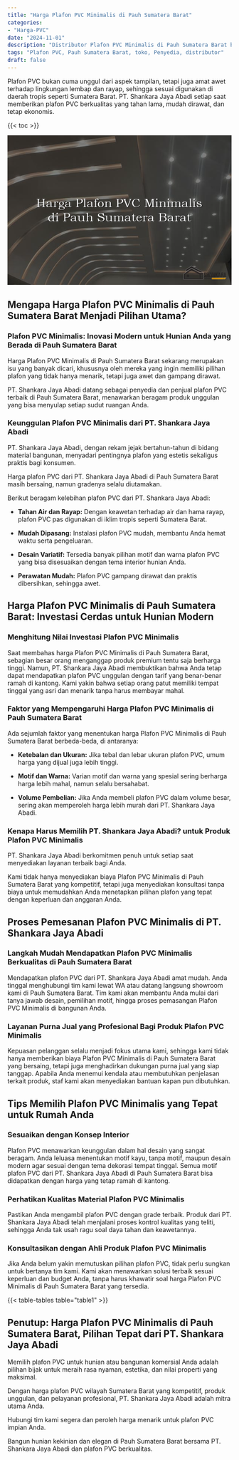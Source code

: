 ```yaml
---
title: "Harga Plafon PVC Minimalis di Pauh Sumatera Barat"
categories: 
- "Harga-PVC"
date: "2024-11-01"
description: "Distributor Plafon PVC Minimalis di Pauh Sumatera Barat bagi tempat tinggal, kantor, serta gerai. Produk terbaik, variasi motif, variasi warna elegan, beserta layanan penempatan dikerjakan oleh tim profesional serta kepastian resmi!|Jasa distribusi Plafon PVC Minimalis di Pauh Sumatera Barat bagi kebutuhan rumah, kantor, maupun gerai, beserta produk unggulan dan instalasi oleh tim berpengalaman dan garansi resmi.|Alternatif Plafon PVC Minimalis di Pauh Sumatera Barat yang terbukti untuk rumah, kantor, serta gerai, bersama material berkualitas dan penempatan ditangani oleh tim ahli serta garansi resmi.|Penyediaan Plafon PVC Minimalis di Pauh Sumatera Barat bagi tempat tinggal, office, serta toko, beserta produk terbaik dan pemasangan oleh tenaga ahli profesional, lengkap dengan garansi resmi.}"
tags: "Plafon PVC, Pauh Sumatera Barat, toko, Penyedia, distributor"
draft: false
---
```


Plafon PVC bukan cuma unggul dari aspek tampilan, tetapi juga amat awet terhadap lingkungan lembap dan rayap, sehingga sesuai digunakan di daerah tropis seperti Sumatera Barat. PT. Shankara Jaya Abadi setiap saat memberikan plafon PVC berkualitas yang tahan lama, mudah dirawat, dan tetap ekonomis.

{{< toc >}}

![Harga Plafon PVC Minimalis di Pauh Sumatera Barat](/images/Harga-PVC/Harga-Plafon-PVC-Minimalis-di-Pauh-Sumatera-Barat.png)


## Mengapa Harga Plafon PVC Minimalis di Pauh Sumatera Barat Menjadi Pilihan Utama?

### Plafon PVC Minimalis: Inovasi Modern untuk Hunian Anda yang Berada di Pauh Sumatera Barat

Harga Plafon PVC Minimalis di Pauh Sumatera Barat sekarang merupakan isu yang banyak dicari, khususnya oleh mereka yang ingin memiliki pilihan plafon yang tidak hanya menarik, tetapi juga awet dan gampang dirawat.

PT. Shankara Jaya Abadi datang sebagai penyedia dan penjual plafon PVC terbaik di Pauh Sumatera Barat, menawarkan beragam produk unggulan yang bisa menyulap setiap sudut ruangan Anda.

### Keunggulan Plafon PVC Minimalis dari PT. Shankara Jaya Abadi

PT. Shankara Jaya Abadi, dengan rekam jejak bertahun-tahun di bidang material bangunan, menyadari pentingnya plafon yang estetis sekaligus praktis bagi konsumen.

Harga plafon PVC dari PT. Shankara Jaya Abadi di Pauh Sumatera Barat masih bersaing, namun gradenya selalu diutamakan.

Berikut beragam kelebihan plafon PVC dari PT. Shankara Jaya Abadi:

- **Tahan Air dan Rayap:** Dengan keawetan terhadap air dan hama rayap, plafon PVC pas digunakan di iklim tropis seperti Sumatera Barat.

- **Mudah Dipasang:** Instalasi plafon PVC mudah, membantu Anda hemat waktu serta pengeluaran.

- **Desain Variatif:** Tersedia banyak pilihan motif dan warna plafon PVC yang bisa disesuaikan dengan tema interior hunian Anda.

- **Perawatan Mudah:** Plafon PVC gampang dirawat dan praktis dibersihkan, sehingga awet.

## Harga Plafon PVC Minimalis di Pauh Sumatera Barat: Investasi Cerdas untuk Hunian Modern

### Menghitung Nilai Investasi Plafon PVC Minimalis

Saat membahas harga Plafon PVC Minimalis di Pauh Sumatera Barat, sebagian besar orang menganggap produk premium tentu saja berharga tinggi. Namun, PT. Shankara Jaya Abadi membuktikan bahwa Anda tetap dapat mendapatkan plafon PVC unggulan dengan tarif yang benar-benar ramah di kantong. Kami yakin bahwa setiap orang patut memiliki tempat tinggal yang asri dan menarik tanpa harus membayar mahal.

### Faktor yang Mempengaruhi Harga Plafon PVC Minimalis di Pauh Sumatera Barat

Ada sejumlah faktor yang menentukan harga Plafon PVC Minimalis di Pauh Sumatera Barat berbeda-beda, di antaranya:

- **Ketebalan dan Ukuran:** Jika tebal dan lebar ukuran plafon PVC, umum harga yang dijual juga lebih tinggi.

- **Motif dan Warna:** Varian motif dan warna yang spesial sering berharga harga lebih mahal, namun selalu bersahabat.

- **Volume Pembelian:** Jika Anda membeli plafon PVC dalam volume besar, sering akan memperoleh harga lebih murah dari PT. Shankara Jaya Abadi.

### Kenapa Harus Memilih PT. Shankara Jaya Abadi? untuk Produk Plafon PVC Minimalis

PT. Shankara Jaya Abadi berkomitmen penuh untuk setiap saat menyediakan layanan terbaik bagi Anda.

Kami tidak hanya menyediakan biaya Plafon PVC Minimalis di Pauh Sumatera Barat yang kompetitif, tetapi juga menyediakan konsultasi tanpa biaya untuk memudahkan Anda menetapkan pilihan plafon yang tepat dengan keperluan dan anggaran Anda.

## Proses Pemesanan Plafon PVC Minimalis di PT. Shankara Jaya Abadi

### Langkah Mudah Mendapatkan Plafon PVC Minimalis Berkualitas di Pauh Sumatera Barat

Mendapatkan plafon PVC dari PT. Shankara Jaya Abadi amat mudah. Anda tinggal menghubungi tim kami lewat WA atau datang langsung showroom kami di Pauh Sumatera Barat. Tim kami akan membantu Anda mulai dari tanya jawab desain, pemilihan motif, hingga proses pemasangan Plafon PVC Minimalis di bangunan Anda.

### Layanan Purna Jual yang Profesional Bagi Produk Plafon PVC Minimalis

Kepuasan pelanggan selalu menjadi fokus utama kami, sehingga kami tidak hanya memberikan biaya Plafon PVC Minimalis di Pauh Sumatera Barat yang bersaing, tetapi juga menghadirkan dukungan purna jual yang siap tanggap. Apabila Anda menemui kendala atau membutuhkan penjelasan terkait produk, staf kami akan menyediakan bantuan kapan pun dibutuhkan.

## Tips Memilih Plafon PVC Minimalis yang Tepat untuk Rumah Anda

### Sesuaikan dengan Konsep Interior

Plafon PVC menawarkan keunggulan dalam hal desain yang sangat beragam. Anda leluasa menentukan motif kayu, tanpa motif, maupun desain modern agar sesuai dengan tema dekorasi tempat tinggal. Semua motif plafon PVC dari PT. Shankara Jaya Abadi di Pauh Sumatera Barat bisa didapatkan dengan harga yang tetap ramah di kantong.

### Perhatikan Kualitas Material Plafon PVC Minimalis

Pastikan Anda mengambil plafon PVC dengan grade terbaik. Produk dari PT. Shankara Jaya Abadi telah menjalani proses kontrol kualitas yang teliti, sehingga Anda tak usah ragu soal daya tahan dan keawetannya.

### Konsultasikan dengan Ahli Produk Plafon PVC Minimalis

Jika Anda belum yakin memutuskan pilihan plafon PVC, tidak perlu sungkan untuk bertanya tim kami. Kami akan menawarkan solusi terbaik sesuai keperluan dan budget Anda, tanpa harus khawatir soal harga Plafon PVC Minimalis di Pauh Sumatera Barat yang tersedia.

{{< table-tables table="table1" >}}

## Penutup: Harga Plafon PVC Minimalis di Pauh Sumatera Barat, Pilihan Tepat dari PT. Shankara Jaya Abadi

Memilih plafon PVC untuk hunian atau bangunan komersial Anda adalah pilihan bijak untuk meraih rasa nyaman, estetika, dan nilai properti yang maksimal.

Dengan harga plafon PVC wilayah Sumatera Barat yang kompetitif, produk unggulan, dan pelayanan profesional, PT. Shankara Jaya Abadi adalah mitra utama Anda.

Hubungi tim kami segera dan peroleh harga menarik untuk plafon PVC impian Anda.

Bangun hunian kekinian dan elegan di Pauh Sumatera Barat bersama PT. Shankara Jaya Abadi dan plafon PVC berkualitas.